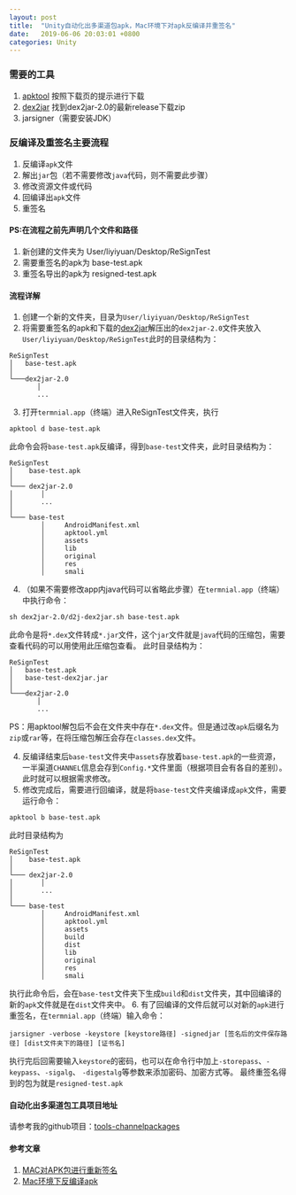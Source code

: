 ```yaml
---
layout: post
title:  "Unity自动化出多渠道包apk，Mac环境下对apk反编译并重签名"
date:   2019-06-06 20:03:01 +0800
categories: Unity
---
```


### 需要的工具
1. [apktool](https://ibotpeaches.github.io/Apktool/install) 按照下载页的提示进行下载
2. [dex2jar](https://github.com/pxb1988/dex2jar/releases) 找到dex2jar-2.0的最新release下载zip
3. jarsigner（需要安装JDK）

### 反编译及重签名主要流程
1. 反编译```apk```文件
2. 解出```jar```包（若不需要修改```java```代码，则不需要此步骤）
3. 修改资源文件或代码
4. 回编译出```apk```文件
5. 重签名
#### PS:在流程之前先声明几个文件和路径
1. 新创建的文件夹为 User/liyiyuan/Desktop/ReSignTest
2. 需要重签名的apk为 base-test.apk
3. 重签名导出的apk为 resigned-test.apk

#### 流程详解
1. 创建一个新的文件夹，目录为```User/liyiyuan/Desktop/ReSignTest```
2. 将需要重签名的apk和下载的[dex2jar](https://github.com/pxb1988/dex2jar/releases)解压出的```dex2jar-2.0```文件夹放入 ```User/liyiyuan/Desktop/ReSignTest```此时的目录结构为：
```
ReSignTest
│   base-test.apk
│
└───dex2jar-2.0
       │   
       ...
```
3. 打开```termnial.app```（终端）进入ReSignTest文件夹，执行
```
apktool d base-test.apk
```
此命令会将```base-test.apk```反编译，得到```base-test```文件夹，此时目录结构为：
```
ReSignTest
│    base-test.apk
│
└─── dex2jar-2.0
│       │   
│       ...
│
└─── base-test  
        │     AndroidManifest.xml
        │     apktool.yml
        │     assets
        │     lib
        │     original
        │     res
        │     smali
```
4. （如果不需要修改app内java代码可以省略此步骤）在```termnial.app```（终端）中执行命令：
```
sh dex2jar-2.0/d2j-dex2jar.sh base-test.apk
```
此命令是将```*.dex```文件转成```*.jar```文件，这个```jar```文件就是```java```代码的压缩包，需要查看代码的可以用使用此压缩包查看。
此时目录结构为：
```
ReSignTest
│   base-test.apk
│   base-test-dex2jar.jar
│
└───dex2jar-2.0
       │   
       ...
```

PS：用apktool解包后不会在文件夹中存在```*.dex```文件。但是通过改```apk```后缀名为```zip```或```rar```等，在将压缩包解压会存在```classes.dex```文件。

4. 反编译结束后```base-test```文件夹中```assets```存放着```base-test.apk```的一些资源，一半渠道```CHANNEL```信息会存到```Config.*```文件里面（根据项目会有各自的差别）。此时就可以根据需求修改。
5. 修改完成后，需要进行回编译，就是将```base-test```文件夹编译成```apk```文件，需要运行命令：
```
apktool b base-test.apk
```
此时目录结构为
```
ReSignTest
│    base-test.apk
│
└─── dex2jar-2.0
│       │   
│       ...
│
└─── base-test  
        │     AndroidManifest.xml
        │     apktool.yml
        │     assets
        │     build
        │     dist
        │     lib
        │     original
        │     res
        │     smali
```

执行此命令后，会在```base-test```文件夹下生成```build```和```dist```文件夹，其中回编译的新的```apk```文件就是在```dist```文件夹中。
6. 有了回编译的文件后就可以对新的```apk```进行重签名，在```termnial.app```（终端）输入命令：
```
jarsigner -verbose -keystore [keystore路径] -signedjar [签名后的文件保存路径] [dist文件夹下的路径] [证书名]
```
执行完后回需要输入```keystore```的密码，也可以在命令行中加上```-storepass```、```-keypass```、```-sigalg```、 ```-digestalg```等参数来添加密码、加密方式等。
最终重签名得到的包为就是```resigned-test.apk```

#### 自动化出多渠道包工具项目地址
请参考我的github项目：[tools-channelpackages](https://github.com/yiyuan1130/tools-channelpackages)

#### 参考文章
1. [MAC对APK包进行重新签名](https://www.jianshu.com/p/dbcfff997ccb)
2. [Mac环境下反编译apk](https://www.jianshu.com/p/dda9ff90a3c5)